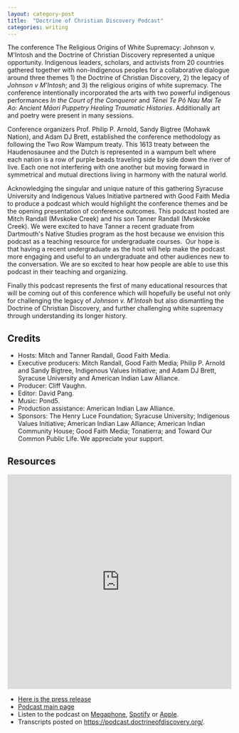 ```yaml
---
layout: category-post
title:  "Doctrine of Christian Discovery Podcast"
categories: writing
---
```

The conference The Religious Origins of White Supremacy: Johnson v. M'Intosh and the Doctrine of Christian Discovery represented a unique opportunity. Indigenous leaders, scholars, and activists from 20 countries gathered together with non-Indigenous peoples for a collaborative dialogue around three themes 1) the Doctrine of Christian Discovery, 2) the legacy of *Johnson v M'Intosh*; and 3) the religious origins of white supremacy. The conference intentionally incorporated the arts with two powerful indigenous performances *In the Court of the Conqueror* and *Tēnei Te Põ Nau Mai Te Ao: Ancient Māori Puppetry Healing Traumatic Histories*. Additionally art and poetry were present in many sessions. 

Conference organizers Prof. Philip P. Arnold, Sandy Bigtree (Mohawk Nation), and Adam DJ Brett, established the conference methodology as following the Two Row Wampum treaty. This 1613 treaty between the Haudenosaunee and the Dutch is represented in a wampum belt where each nation is a row of purple beads traveling side by side down the river of live. Each one not interfering with one another but moving forward in symmetrical and mutual directions living in harmony with the natural world. 

Acknowledging the singular and unique nature of this gathering Syracuse University and Indigenous Values Initiative partnered with Good Faith Media to produce a podcast which would highlight the conference themes and be the opening presentation of conference outcomes. This podcast hosted are Mitch Randall (Mvskoke Creek) and his son Tanner Randall (Mvskoke Creek). We were excited to have Tanner a recent graduate from Dartmouth's Native Studies program as the host because we envision this podcast as a teaching resource for undergraduate courses.  Our hope is that having a recent undergraduate as the host will help make the podcast more engaging and useful to an undergraduate and other audiences new to the conversation. We are so excited to hear how people are able to use this podcast in their teaching and organizing.

Finally this podcast represents the first of many educational resources that will be coming out of this conference which will hopefully be useful not only for challenging the legacy of *Johnson v. M'Intosh* but also dismantling the Doctrine of Christian Discovery, and further challenging white supremacy through understanding its longer history.

## Credits
- Hosts: Mitch and Tanner Randall, Good Faith Media.
- Executive producers: Mitch Randall, Good Faith Media; Philip P. Arnold and Sandy Bigtree, Indigenous Values Initiative; and Adam DJ Brett, Syracuse University and American Indian Law Alliance.
- Producer: Cliff Vaughn.
- Editor: David Pang.
- Music: Pond5.
- Production assistance: American Indian Law Alliance.
- Sponsors: The Henry Luce Foundation; Syracuse
University; Indigenous Values Initiative; American Indian Law Alliance; American Indian Community House; Good Faith Media; Tonatierra; and
Toward Our Common Public Life. We appreciate your support.

## Resources

<iframe src="https://playlist.megaphone.fm/?p=AOOOI2818414790" width="100%" height="482" frameborder="0"></iframe>

-   [Here is the press release](https://goodfaithmedia.org/new-good-faith-media-podcast-highlights-doctrine-of-christian-discovery/)
-   [Podcast main page](https://goodfaithmedia.org/doctrine-of-christian-discovery/)
-   Listen to the podcast on [Megaphone](https://goodfaithmedia.org/doctrine-of-christian-discovery/), [Spotify](https://open.spotify.com/show/4VnMhbq2UJbu3fdehsQ66I) or [Apple](https://podcasts.apple.com/us/podcast/doctrine-of-christian-discovery/id1729219360). 
-   Transcripts posted on <https://podcast.doctrineofdiscovery.org/>.